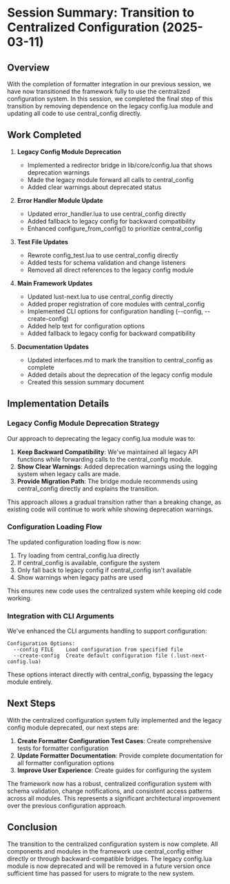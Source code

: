 # Session Summary: Transition to Centralized Configuration (2025-03-11)

## Overview

With the completion of formatter integration in our previous session, we have now transitioned the framework fully to use the centralized configuration system. In this session, we completed the final step of this transition by removing dependence on the legacy config.lua module and updating all code to use central_config directly.

## Work Completed

1. **Legacy Config Module Deprecation**
   - Implemented a redirector bridge in lib/core/config.lua that shows deprecation warnings
   - Made the legacy module forward all calls to central_config
   - Added clear warnings about deprecated status

2. **Error Handler Module Update**
   - Updated error_handler.lua to use central_config directly
   - Added fallback to legacy config for backward compatibility
   - Enhanced configure_from_config() to prioritize central_config

3. **Test File Updates**
   - Rewrote config_test.lua to use central_config directly
   - Added tests for schema validation and change listeners
   - Removed all direct references to the legacy config module

4. **Main Framework Updates**
   - Updated lust-next.lua to use central_config directly
   - Added proper registration of core modules with central_config
   - Implemented CLI options for configuration handling (--config, --create-config)
   - Added help text for configuration options
   - Added fallback to legacy config for backward compatibility

5. **Documentation Updates**
   - Updated interfaces.md to mark the transition to central_config as complete
   - Added details about the deprecation of the legacy config module
   - Created this session summary document

## Implementation Details

### Legacy Config Module Deprecation Strategy

Our approach to deprecating the legacy config.lua module was to:

1. **Keep Backward Compatibility**: We've maintained all legacy API functions while forwarding calls to the central_config module.
2. **Show Clear Warnings**: Added deprecation warnings using the logging system when legacy calls are made.
3. **Provide Migration Path**: The bridge module recommends using central_config directly and explains the transition.

This approach allows a gradual transition rather than a breaking change, as existing code will continue to work while showing deprecation warnings.

### Configuration Loading Flow

The updated configuration loading flow is now:

1. Try loading from central_config.lua directly
2. If central_config is available, configure the system
3. Only fall back to legacy config if central_config isn't available
4. Show warnings when legacy paths are used

This ensures new code uses the centralized system while keeping old code working.

### Integration with CLI Arguments

We've enhanced the CLI arguments handling to support configuration:

```
Configuration Options:
  --config FILE    Load configuration from specified file
  --create-config  Create default configuration file (.lust-next-config.lua)
```

These options interact directly with central_config, bypassing the legacy module entirely.

## Next Steps

With the centralized configuration system fully implemented and the legacy config module deprecated, our next steps are:

1. **Create Formatter Configuration Test Cases**: Create comprehensive tests for formatter configuration
2. **Update Formatter Documentation**: Provide complete documentation for all formatter configuration options
3. **Improve User Experience**: Create guides for configuring the system

The framework now has a robust, centralized configuration system with schema validation, change notifications, and consistent access patterns across all modules. This represents a significant architectural improvement over the previous configuration approach.

## Conclusion

The transition to the centralized configuration system is now complete. All components and modules in the framework use central_config either directly or through backward-compatible bridges. The legacy config.lua module is now deprecated and will be removed in a future version once sufficient time has passed for users to migrate to the new system.
